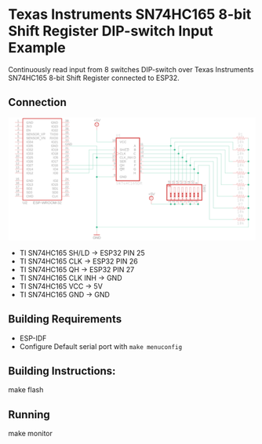# Texas Instruments SN74HC165 8-bit Shift Register DIP-switch Input Example

Continuously read input from 8 switches DIP-switch over Texas Instruments SN74HC165 8-bit Shift Register connected to ESP32.

## Connection

![SN74HC165 ESP32 Schematic](SN74HC165-schematic.png?raw=true)

* TI SN74HC165 SH/LD -> ESP32 PIN 25
* TI SN74HC165 CLK -> ESP32 PIN 26
* TI SN74HC165 QH -> ESP32 PIN 27
* TI SN74HC165 CLK INH -> GND
* TI SN74HC165 VCC -> 5V
* TI SN74HC165 GND -> GND



## Building Requirements

* ESP-IDF
* Configure Default serial port with `make menuconfig`

## Building Instructions:

make flash

## Running

make monitor
